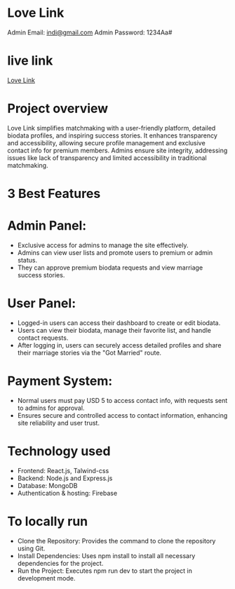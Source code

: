 # Love Link

Admin Email: indi@gmail.com
Admin Password: 1234Aa#

# live link 
[Love Link ](https://matrimony-fd8e3.web.app/)

# Project overview
Love Link simplifies matchmaking with a user-friendly platform, detailed biodata profiles, and inspiring success stories. It enhances transparency and accessibility, allowing secure profile management and exclusive contact info for premium members. Admins ensure site integrity, addressing issues like lack of transparency and limited accessibility in traditional matchmaking.
# 3 Best Features

# Admin Panel:
- Exclusive access for admins to manage the site effectively.
- Admins can view user lists and promote users to premium or admin status.
- They can approve premium biodata requests and view marriage success stories.
# User Panel:
- Logged-in users can access their dashboard to create or edit biodata.
- Users can view their biodata, manage their favorite list, and handle contact requests.
- After logging in, users can securely access detailed profiles and share their marriage stories via the "Got Married" route.
# Payment System:
- Normal users must pay USD 5 to access contact info, with requests sent to admins for approval.
- Ensures secure and controlled access to contact information, enhancing site reliability and user trust.

# Technology used
- Frontend: React.js, Talwind-css
- Backend: Node.js and Express.js
- Database: MongoDB 
- Authentication & hosting: Firebase 

# To locally run

  - Clone the Repository: Provides the command to clone the repository using Git.
  - Install Dependencies: Uses npm install to install all necessary dependencies for the project.
  - Run the Project: Executes npm run dev to start the project in development mode.







